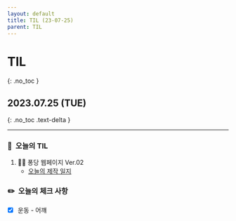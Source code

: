 ```yaml
---
layout: default
title: TIL (23-07-25)
parent: TIL
---
```


# TIL
{: .no_toc }

## 2023.07.25 (TUE)
{: .no_toc .text-delta }

---

### 📌  오늘의 TIL

1. 🧑‍💻 퐁당 웹페이지 Ver.02 
    * [오늘의 제작 일지](https://hoooon22.github.io/docs/projects/pongdang/230725/)

### ✏️  오늘의 체크 사항

- [x]  운동 - 어꺠